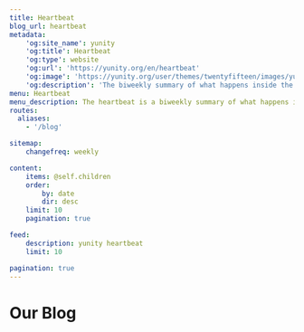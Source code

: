 ```yaml
---
title: Heartbeat
blog_url: heartbeat
metadata:
    'og:site_name': yunity
    'og:title': Heartbeat
    'og:type': website
    'og:url': 'https://yunity.org/en/heartbeat'
    'og:image': 'https://yunity.org/user/themes/twentyfifteen/images/yunity-orange.svg'
    'og:description': 'The biweekly summary of what happens inside the yunity network'
menu: Heartbeat
menu_description: The heartbeat is a biweekly summary of what happens in yunity
routes:
  aliases:
    - '/blog'

sitemap:
    changefreq: weekly

content:
    items: @self.children
    order:
        by: date
        dir: desc
    limit: 10
    pagination: true

feed:
    description: yunity heartbeat
    limit: 10

pagination: true
---
```


# Our Blog
